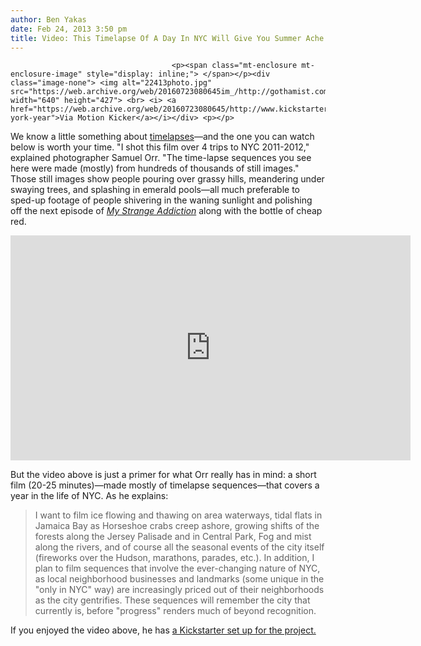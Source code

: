 ```yaml
---
author: Ben Yakas
date: Feb 24, 2013 3:50 pm
title: Video: This Timelapse Of A Day In NYC Will Give You Summer Ache
---
```


	
										<p><span class="mt-enclosure mt-enclosure-image" style="display: inline;"> </span></p><div class="image-none"> <img alt="22413photo.jpg" src="https://web.archive.org/web/20160723080645im_/http://gothamist.com/attachments/byakas/22413photo.jpg" width="640" height="427"> <br> <i> <a href="https://web.archive.org/web/20160723080645/http://www.kickstarter.com/projects/motionkicker/new-york-year">Via Motion Kicker</a></i></div> <p></p>

<p>We know a little something about <a href="https://web.archive.org/web/20160723080645/http://gothamist.com/tags/timelapse">timelapses</a>&#x2014;and the one you can watch below is worth your time. &quot;I shot this film over 4 trips to NYC 2011-2012,&quot; explained photographer Samuel Orr. &quot;The time-lapse sequences you see here were made (mostly) from hundreds of thousands of still images.&quot; Those still images show people pouring over grassy hills, meandering under swaying trees, and splashing in emerald pools&#x2014;all much preferable to sped-up footage of people shivering in the waning sunlight and polishing off the next episode of <em><a href="https://web.archive.org/web/20160723080645/http://tlc.howstuffworks.com/tv/my-strange-addiction">My Strange Addiction</a></em> along with the bottle of cheap red. </p>

<p><iframe width="640" height="360" src="https://web.archive.org/web/20160723080645if_/http://www.youtube.com/embed/R5ri9JHZgWk" frameborder="0" allowfullscreen></iframe></p>

<p>But the video above is just a primer for what Orr really has in mind: a short film (20-25 minutes)&#x2014;made mostly of timelapse sequences&#x2014;that covers a year in the life of NYC. As he explains:</p>

<blockquote>I want to film ice flowing and thawing on area waterways, tidal flats in Jamaica Bay as Horseshoe crabs creep ashore, growing shifts of the forests along the Jersey Palisade and in Central Park, Fog and mist along the rivers, and of course all the seasonal events of the city itself (fireworks over the Hudson, marathons, parades, etc.). In addition, I plan to film sequences that involve the ever-changing nature of NYC, as local neighborhood businesses and landmarks (some unique in the &quot;only in NYC&quot; way) are increasingly priced out of their neighborhoods as the city gentrifies.  These sequences will remember the city that currently is, before &quot;progress&quot; renders much of beyond recognition.</blockquote>

<p>If you enjoyed the video above, he has <a href="https://web.archive.org/web/20160723080645/http://www.kickstarter.com/projects/motionkicker/new-york-year">a Kickstarter set up for the project.</a></p>					
										
									
				